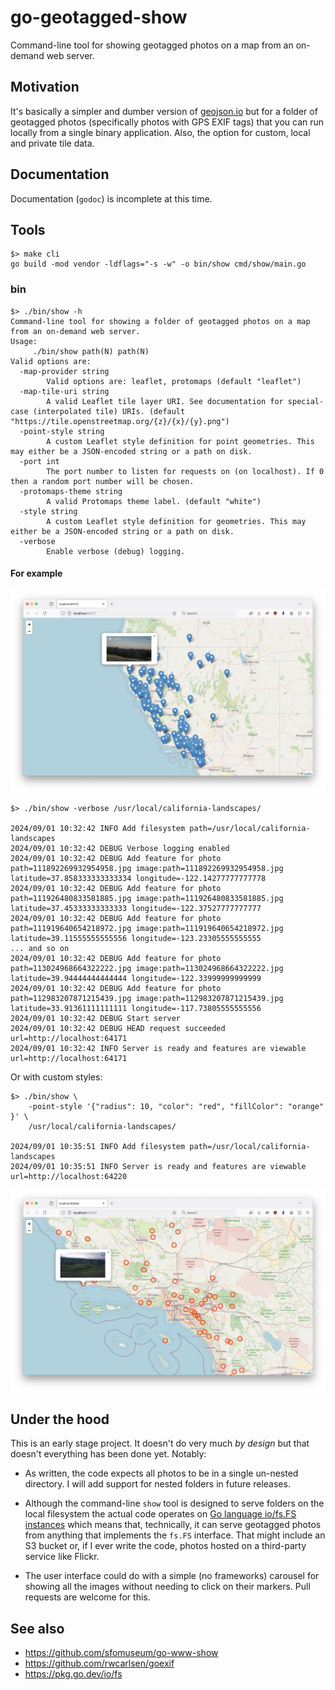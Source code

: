 # go-geotagged-show

Command-line tool for showing geotagged photos on a map from an on-demand web server.

## Motivation

It's basically a simpler and dumber version of [geojson.io](https://geojson.io/) but for a folder of geotagged photos (specifically photos with GPS EXIF tags) that you can run locally from a single binary application. Also, the option for custom, local and private tile data.

## Documentation

Documentation (`godoc`) is incomplete at this time.

## Tools

```
$> make cli
go build -mod vendor -ldflags="-s -w" -o bin/show cmd/show/main.go
```

### bin

```
$> ./bin/show -h
Command-line tool for showing a folder of geotagged photos on a map from an on-demand web server.
Usage:
	 ./bin/show path(N) path(N)
Valid options are:
  -map-provider string
    	Valid options are: leaflet, protomaps (default "leaflet")
  -map-tile-uri string
    	A valid Leaflet tile layer URI. See documentation for special-case (interpolated tile) URIs. (default "https://tile.openstreetmap.org/{z}/{x}/{y}.png")
  -point-style string
    	A custom Leaflet style definition for point geometries. This may either be a JSON-encoded string or a path on disk.
  -port int
    	The port number to listen for requests on (on localhost). If 0 then a random port number will be chosen.
  -protomaps-theme string
    	A valid Protomaps theme label. (default "white")
  -style string
    	A custom Leaflet style definition for geometries. This may either be a JSON-encoded string or a path on disk.
  -verbose
    	Enable verbose (debug) logging.

```

#### For example

![](docs/images/go-geotagged-show-basic.png)

```
$> ./bin/show -verbose /usr/local/california-landscapes/

2024/09/01 10:32:42 INFO Add filesystem path=/usr/local/california-landscapes
2024/09/01 10:32:42 DEBUG Verbose logging enabled
2024/09/01 10:32:42 DEBUG Add feature for photo path=111892269932954958.jpg image:path=111892269932954958.jpg latitude=37.858333333333334 longitude=-122.14277777777778
2024/09/01 10:32:42 DEBUG Add feature for photo path=111926480833581885.jpg image:path=111926480833581885.jpg latitude=37.45333333333333 longitude=-122.37527777777777
2024/09/01 10:32:42 DEBUG Add feature for photo path=111919640654218972.jpg image:path=111919640654218972.jpg latitude=39.11555555555556 longitude=-123.23305555555555
... and so on
2024/09/01 10:32:42 DEBUG Add feature for photo path=113024968664322222.jpg image:path=113024968664322222.jpg latitude=39.94444444444444 longitude=-122.33999999999999
2024/09/01 10:32:42 DEBUG Add feature for photo path=112983207871215439.jpg image:path=112983207871215439.jpg latitude=33.91361111111111 longitude=-117.73805555555556
2024/09/01 10:32:42 DEBUG Start server
2024/09/01 10:32:42 DEBUG HEAD request succeeded url=http://localhost:64171
2024/09/01 10:32:42 INFO Server is ready and features are viewable url=http://localhost:64171
```

Or with custom styles:

```
$> ./bin/show \
	-point-style '{"radius": 10, "color": "red", "fillColor": "orange" }' \
	/usr/local/california-landscapes/
	
2024/09/01 10:35:51 INFO Add filesystem path=/usr/local/california-landscapes
2024/09/01 10:35:51 INFO Server is ready and features are viewable url=http://localhost:64220
```

![](docs/images/go-geotagged-show-style.png)

## Under the hood

This is an early stage project. It doesn't do very much _by design_ but that doesn't everything has been done yet. Notably:

* As written, the code expects all photos to be in a single un-nested directory. I will add support for nested folders in future releases.

* Although the command-line `show` tool is designed to serve folders on the local filesystem the actual code operates on [Go language io/fs.FS instances](https://benjamincongdon.me/blog/2021/01/21/A-Tour-of-Go-116s-iofs-package/) which means that, technically, it can serve geotagged photos from anything that implements the `fs.FS` interface. That might include an S3 bucket or, if I ever write the code, photos hosted on a third-party service like Flickr.

* The user interface could do with a simple (no frameworks) carousel for showing all the images without needing to click on their markers. Pull requests are welcome for this.

## See also

* https://github.com/sfomuseum/go-www-show
* https://github.com/rwcarlsen/goexif
* https://pkg.go.dev/io/fs